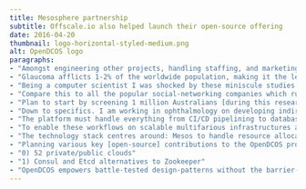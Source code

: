 ```yaml
---
title: Mesosphere partnership
subtitle: Offscale.io also helped launch their open-source offering
date: 2016-04-20
thumbnail: logo-horizontal-styled-medium.png
alt: OpenDCOS logo
paragraphs:
- "Amongst engineering other projects, handling staffing, and marketing; I am working on my PhD in Medicine with the University of Sydney. There I am inventing medical devices and engineering software to facilitate large-scale screening programmes."
- "Glaucoma afflicts 1-2% of the worldwide population, making it the leading cause of permanent blindness. Unfortunately [worldwide] there have only been 11 population studies on Glaucoma in the past 50 years, with a total of 34,478 surveyed. In Australia over 50% of sufferers go undiagnosed."
- "Being a computer scientist I was shocked by these miniscule studies!"
- "Compare this to all the popular social-networking companies which run AI algorithms against databases containing billions of profiles. So let’s do the same in medicine."
- "Plan to start by screening 1 million Australians [during this research degree], with scope—i.e.: more than Glaucoma—and population sizes set to grow in the succeeding years."
- "Down to specifics. I am working in ophthalmology on developing indirect ophthalmoscopes—attaching them to smartphones—authoring smartphone apps and web-frontends to contain patient records (including the fundus images), architecting backends and engineering machine learning algorithms atop convolutional neural networks."
- "The platform must handle everything from CI/CD pipelining to database clustering to running distributed frameworks (e.g.: for machine learning)."
- "To enable these workflows on scalable multifarious infrastructures at huge scale; [especially] with only one engineer; straightforward standardised approaches are required."
- "The technology stack centres around: Mesos to handle resource allocation, container orchestration via Marathon, and Chronos for schedule handling; to easily leverage Spark [and similar] to run experiments and improve diagnoses [at scale], without having to worry about data locality and compute utilisation efficiency."
- "Planning various key [open-source] contributions to the OpenDCOS project, starting with implementing support for:"
- "0) 52 private/public clouds"
- "1) Consul and Etcd alternatives to Zookeeper"
- "OpenDCOS empowers battle-tested design-patterns without the barrier-to-entry of creating and maintaining one's own Mesos-based distribution."
---
```

